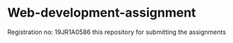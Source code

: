 # Web-development-assignment
Registration no: 19JR1A0586 this repository for submitting the assignments
